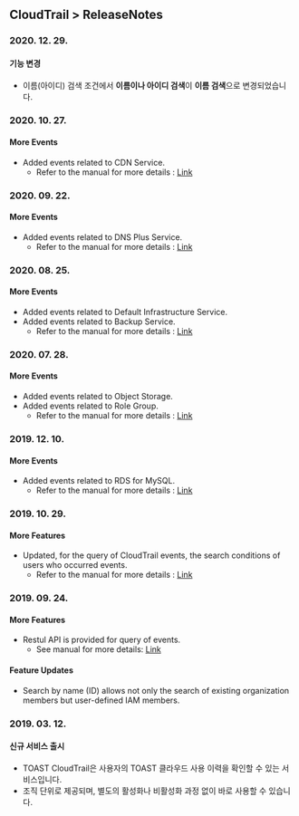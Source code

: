 
## CloudTrail > ReleaseNotes

### 2020. 12. 29.
#### 기능 변경
* 이름(아이디) 검색 조건에서 **이름이나 아이디 검색**이 **이름 검색**으로 변경되었습니다.

### 2020. 10. 27.
#### More Events
* Added events related to CDN Service.
    * Refer to the manual for more details : [Link](/CloudTrail/en/event-list/)
    
### 2020. 09. 22.
#### More Events
* Added events related to DNS Plus Service.
    * Refer to the manual for more details : [Link](/CloudTrail/zh/event-list/)

### 2020. 08. 25.
#### More Events
* Added events related to Default Infrastructure Service.
* Added events related to Backup Service.
    * Refer to the manual for more details : [Link](/CloudTrail/zh/event-list/)
    
### 2020. 07. 28.
#### More Events
* Added events related to Object Storage.  
* Added events related to Role Group.  
    * Refer to the manual for more details : [Link](/CloudTrail/zh/event-list/)
 
### 2019. 12. 10.
#### More Events
* Added events related to RDS for MySQL.  
    * Refer to the manual for more details : [Link](/CloudTrail/zh/event-list/)

### 2019. 10. 29.
#### More Features
* Updated, for the query of CloudTrail events, the search conditions of users who occurred events.
    * Refer to the manual for more details : [Link](/CloudTrail/zh/api-guide/)

### 2019. 09. 24.
#### More Features 
* Restul API is provided for query of events. 
    * See manual for more details: [Link](/CloudTrail/zh/api-guide/)
    
#### Feature Updates
* Search by name (ID) allows not only the search of existing organization members but user-defined IAM members.

### 2019. 03. 12.
#### 신규 서비스 출시
* TOAST CloudTrail은 사용자의 TOAST 클라우드 사용 이력을 확인할 수 있는 서비스입니다.
* 조직 단위로 제공되며, 별도의 활성화나 비활성화 과정 없이 바로 사용할 수 있습니다.
